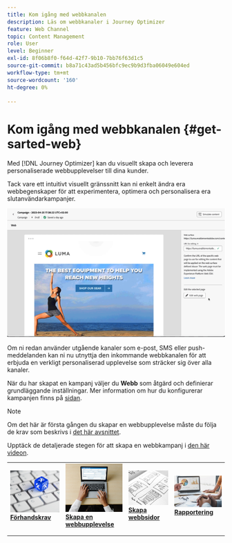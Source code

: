 ```yaml
---
title: Kom igång med webbkanalen
description: Läs om webbkanaler i Journey Optimizer
feature: Web Channel
topic: Content Management
role: User
level: Beginner
exl-id: 8f06b8f0-f64d-42f7-9b10-7bb76f63d1c5
source-git-commit: b8a71c43ad5b456bfc9ec9b9d3fba06049e604ed
workflow-type: tm+mt
source-wordcount: '160'
ht-degree: 0%

---
```


# Kom igång med webbkanalen {#get-sarted-web}

Med [!DNL Journey Optimizer] kan du visuellt skapa och leverera personaliserade webbupplevelser till dina kunder.

Tack vare ett intuitivt visuellt gränssnitt kan ni enkelt ändra era webbegenskaper för att experimentera, optimera och personalisera era slutanvändarkampanjer.

![](../rn/assets/do-not-localize/web-authoring.gif)


Om ni redan använder utgående kanaler som e-post, SMS eller push-meddelanden kan ni nu utnyttja den inkommande webbkanalen för att erbjuda en verkligt personaliserad upplevelse som sträcker sig över alla kanaler.

När du har skapat en kampanj väljer du **Webb** som åtgärd och definierar grundläggande inställningar. Mer information om hur du konfigurerar kampanjen finns på [sidan](../campaigns/create-campaign.md#configure).

>[!NOTE]
>
>Om det här är första gången du skapar en webbupplevelse måste du följa de krav som beskrivs i [det här avsnittet](web-prerequisites.md).

Upptäck de detaljerade stegen för att skapa en webbkampanj i [den här videon](create-web.md#video).

<table style="table-layout:fixed"><tr style="border: 0;">
<td>
<a href="web-prerequisites.md">
<img alt="Lead" src="../assets/do-not-localize/web-prerequisites.jpg">
</a>
<div><a href="web-prerequisites.md"><strong>Förhandskrav</strong>
</div>
<p>
</td>
<td>
<a href="create-web.md">
<img alt="Sällan" src="../assets/do-not-localize/web-create.jpg">
</a>
<div>
<a href="create-web.md"><strong>Skapa en webbupplevelse</strong></a>
</div>
<p></td>
<td>
<a href="edit-web-content.md">
<img alt="Validering" src="../assets/do-not-localize/web-design.jpg">
</a>
<div>
<a href="edit-web-content.md"><strong>Skapa webbsidor</strong></a>
</div>
<p>
</td>
<td>
<a href="monitor-web-campaigns.md">
<img alt="Validering" src="../assets/do-not-localize/web-reporting.jpg">
</a>
<div>
<a href="monitor-web-campaigns.md"><strong>Rapportering</strong></a>
</div>
<p>
</td>
</tr></table>


